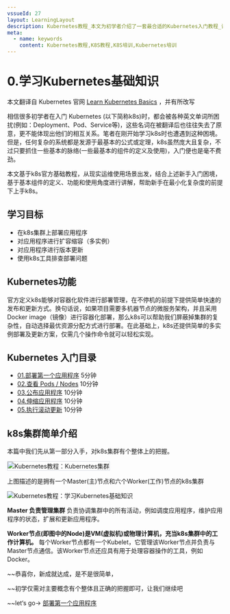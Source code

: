 ```yaml
---
vssueId: 27
layout: LearningLayout
description: Kubernetes教程_本文为初学者介绍了一套最合适的Kubernetes入门教程_该教程源自于Kubernetes官方网站_作者对其进行了翻译_并根据初学者的理解情况做了适当的改写
meta:
  - name: keywords
    content: Kubernetes教程,K8S教程,K8S培训,Kubernetes培训
---
```


# 0.学习Kubernetes基础知识

<AdSenseTitle/>

本文翻译自 Kubernetes 官网 [Learn Kubernetes Basics](https://kubernetes.io/docs/tutorials/kubernetes-basics/) ，并有所改写

相信很多初学者在入门 Kubernetes (以下简称k8s)时，都会被各种英文单词所困扰(例如：Deployment、Pod、Service等)，这些名词在被翻译后也往往失去了原意，更不能体现出他们的相互关系。笔者在刚开始学习k8s时也遭遇到这种困境。但是，任何复杂的系统都是发源于最基本的公式或定理，k8s虽然庞大且复杂，不过只要抓住一些基本的脉络(一些最基本的组件的定义及使用)，入门便也是毫不费劲。

本文基于k8s官方基础教程，从现实运维使用场景出发，结合上述新手入门困境，基于基本组件的定义、功能和使用角度进行讲解，帮助新手在最小化复杂度的前提下上手k8s。

## 学习目标

- 在k8s集群上部署应用程序
- 对应用程序进行扩容缩容（多实例）
- 对应用程序进行版本更新
- 使用k8s工具排查部署问题

## Kubernetes功能

官方定义k8s能够对容器化软件进行部署管理，在不停机的前提下提供简单快速的发布和更新方式。换句话说，如果项目需要多机器节点的微服务架构，并且采用Docker image（镜像）进行容器化部署，那么k8s可以帮助我们屏蔽掉集群的复杂性，自动选择最优资源分配方式进行部署。在此基础上，k8s还提供简单的多实例部署及更新方案，仅需几个操作命令就可以轻松实现。

## Kubernetes 入门目录

* [01.部署第一个应用程序](./deploy-app.html) 5分钟
* [02.查看 Pods / Nodes](./explore.html) 10分钟
* [03.公布应用程序](./expose.html) 10分钟
* [04.伸缩应用程序](./scale.html) 10分钟
* [05.执行滚动更新](./update.html) 10分钟

## k8s集群简单介绍

本篇中我们先从第一部分入手，对k8s集群有个整体上的把握。

<img src="./kubernetes-basics.assets/module_01.svg" style="border: 1px solid #d7dae2; max-width: 600px;" alt="Kubernetes教程：Kubernetes集群"></img>

上图描述的是拥有一个Master(主)节点和六个Worker(工作)节点的k8s集群

![Kubernetes教程：学习Kubernetes基础知识](./kubernetes-basics.assets/module_01_cluster.svg)

**Master 负责管理集群** 负责协调集群中的所有活动，例如调度应用程序，维护应用程序的状态，扩展和更新应用程序。

**Worker节点(即图中的Node)是VM(虚拟机)或物理计算机，充当k8s集群中的工作计算机。** 每个Worker节点都有一个Kubelet，它管理该Worker节点并负责与Master节点通信。该Worker节点还应具有用于处理容器操作的工具，例如Docker。



~~恭喜你，新成就达成，是不是很简单，

~~初学仅需对主要概念有个整体且正确的把握即可，让我们继续吧

~~let‘s go-> [部署第一个应用程序](./deploy-app.html)

